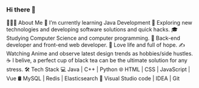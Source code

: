 ### Hi there 👋

<!--
**zcf131016/zcf131016** is a ✨ _special_ ✨ repository because its `README.md` (this file) appears on your GitHub profile.

Here are some ideas to get you started:

- 🔭 I’m currently working on ...
- 🌱 I’m currently learning ...
- 👯 I’m looking to collaborate on ...
- 🤔 I’m looking for help with ...
- 💬 Ask me about ...
- 📫 How to reach me: ...
- 😄 Pronouns: ...
- ⚡ Fun fact: ...
-->
👨🏻‍💻 About Me
🔭 I’m currently learning Java Development
🤔 Exploring new technologies and developing software solutions and quick hacks.
🎓 Studying Computer Science and computer programming.
💼 Back-end developer and front-end web developer.
🌱 Love life and full of hope.
✍️ Watching Anime and observe latest design trends as hobbies/side hustles.
☕ I belive, a perfect cup of black tea can be the ultimate solution for any stress.
🛠 Tech Stack
💻 Java | C++ | Python
🌐 HTML | CSS | JavaScript | Vue
🛢 MySQL | Redis | Elasticsearch
🔧 Visual Studio code | IDEA | Git




